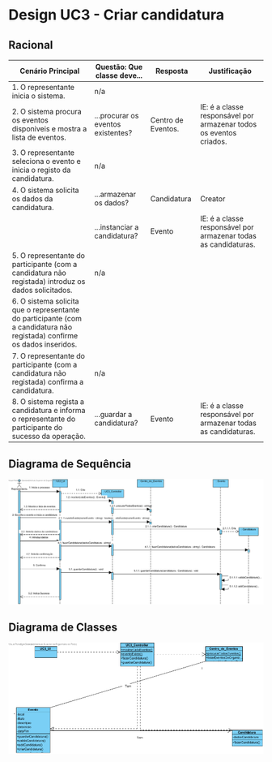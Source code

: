 # Design UC3 - Criar candidatura

## Racional ##

| Cenário Principal                                                                                                                 | Questão: Que classe deve...        | Resposta           | Justificação                                                       |
|-----------------------------------------------------------------------------------------------------------------------------------|------------------------------------|--------------------|--------------------------------------------------------------------|
| 1. O representante inicia o sistema.                                                                                              | n/a                                |                    |                                                                    |
| 2. O sistema procura os eventos disponiveis e mostra a lista de eventos.                                                          | ...procurar os eventos existentes? | Centro de Eventos. | IE: é a classe responsável por armazenar todos os eventos criados. |
| 3. O representante seleciona o evento e inicia o registo da candidatura.                                                          | n/a                                |                    |                                                                    |
| 4. O sistema solicita os dados da candidatura.                                                                                    | ...armazenar os dados?             | Candidatura        | Creator                                                            |
|                                                                                                                                   | ...instanciar a candidatura?       | Evento             | IE: é a classe responsável por armazenar todas as candidaturas.    |
| 5. O representante do participante (com a candidatura não registada) introduz os dados solicitados.                               | n/a                                |                    |                                                                    |
| 6. O sistema solicita que o representante do participante (com a candidatura não registada) confirme os dados inseridos.   |                                     |                    |                                                                    |
| 7. O representante do participante (com a candidatura não registada) confirma a candidatura.                                      | n/a                                |                    |                                                                    |
| 8. O sistema regista a candidatura e informa o representante do participante do sucesso da operação.                              | ...guardar a candidatura?          | Evento             | IE: é a classe responsável por armazenar todas as candidaturas.    |




##	Diagrama de Sequência ##
![UC3-Criar_Candidatura-SD.png](../Imagens/Design/UC3-Criar_Candidatura-SD.png)


##	Diagrama de Classes ##
![UC3-Criar_Candidatura-ClassDiagram.png](../Imagens/Design/UC3-Criar_Candidatura-ClassDiagram.png)
